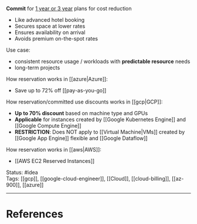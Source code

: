 **Commit** for <u>1 year or 3 year</u> plans for cost reduction  

- ﻿﻿Like advanced hotel booking
- ﻿﻿Secures space at lower rates
- ﻿﻿Ensures availability on arrival
- ﻿﻿Avoids premium on-the-spot rates

Use case:  
- ﻿﻿consistent resource usage / workloads with **predictable resource** needs 
- ﻿﻿long-term projects

How reservation works in [[azure|Azure]]: 
- ﻿﻿Save up to 72% off [[pay-as-you-go]]	

How reservation/committed use discounts works in [[gcp|GCP]]: 
- **Up to 70% discount** based on machine type and GPUs
- **Applicable** for instances created by [[Google Kubernetes Engine]] and [[Google Compute Engine]]
- **RESTRICTION**: Does NOT apply to [[Virtual Machine|VMs]] created by [[Google App Engine]] flexible and [[Google Dataflow]]

How reservation works in [[aws|AWS]]:
 - [[AWS EC2 Reserved Instances]]

Status: #idea  
Tags:  [[gcp]], [[google-cloud-engineer]], [[Cloud]], [[cloud-billing]], [[az-900]], [[azure]]

---
# References
